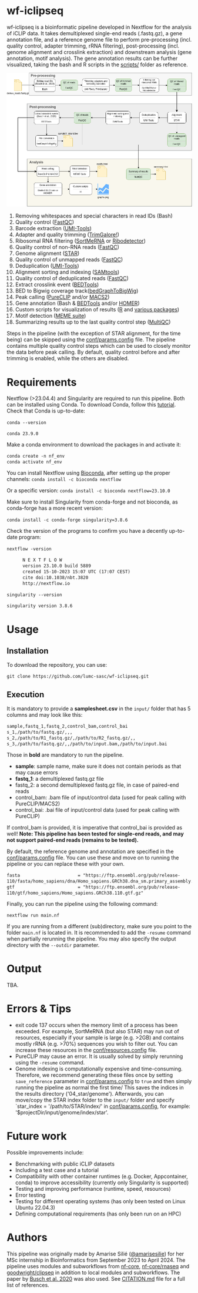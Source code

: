 # wf-iclipseq
wf-iclipseq is a bioinformatic pipeline developed in Nextflow for the analysis of iCLIP data. It takes demultiplexed single-end reads (.fastq.gz), a gene annotation file, and a reference genome file to perform pre-processing (incl. quality control, adapter trimming, rRNA filtering), post-processing (incl. genome alignment and crosslink extraction) and downstream analysis (gene annotation, motif analysis). The gene annotation results can be further visualized, taking the bash and R scripts in the [scripts/](scripts/) folder as reference. 


![Alt text](figures/pipeline_workflow.png?raw=true "Pipeline design")


1. Removing whitespaces and special characters in read IDs (Bash)
2. Quality control ([FastQC](https://www.bioinformatics.babraham.ac.uk/projects/fastqc/))
3. Barcode extraction ([UMI-Tools](https://github.com/CGATOxford/UMI-tools))
4. Adapter and quality trimming ([TrimGalore!](https://www.bioinformatics.babraham.ac.uk/projects/trim_galore/))
5. Ribosomal RNA filtering ([SortMeRNA](https://github.com/sortmerna/sortmerna) or [Ribodetector](https://github.com/hzi-bifo/RiboDetector))
6. Quality control of non-RNA reads ([FastQC](https://www.bioinformatics.babraham.ac.uk/projects/fastqc/))
7. Genome alignment ([STAR](https://github.com/alexdobin/STAR))
8. Quality control of unmapped reads ([FastQC](https://www.bioinformatics.babraham.ac.uk/projects/fastqc/))
9. Deduplication ([UMI-Tools](https://github.com/CGATOxford/UMI-tools))
10. Alignment sorting and indexing ([SAMtools](https://sourceforge.net/projects/samtools/files/samtools/))
11. Quality control of deduplicated reads ([FastQC](https://www.bioinformatics.babraham.ac.uk/projects/fastqc/))
12. Extract crosslink event ([BEDTools](https://github.com/arq5x/bedtools2/))
13. BED to Bigwig coverage track([bedGraphToBigWig](https://hgdownload.soe.ucsc.edu/admin/exe/))
14. Peak calling ([PureCLIP](https://github.com/skrakau/PureCLIP) and/or [MACS2](https://github.com/macs3-project/MACS))
15. Gene annotation (Bash & [BEDTools](https://github.com/arq5x/bedtools2/) and/or [HOMER](http://homer.ucsd.edu/homer/download.html))
16. Custom scripts for visualization of results ([R](https://www.r-project.org/) and [various packages](https://github.com/lumc-sasc/wf-iclipseq/blob/main/CITATION.md#r-packages))
17. Motif detection ([MEME suite](https://meme-suite.org/meme/doc/download.html))
18. Summarizing results up to the last quality control step ([MultiQC](https://multiqc.info/))

Steps in the pipeline (with the exception of STAR alignment, for the time being) can be skipped using the [conf/params.config](conf/params.config) file. The pipeline contains multiple quality control steps which can be used to closely monitor the data before peak calling. By default, quality control before and after trimming is enabled, while the others are disabled.

# Requirements
Nextflow (>23.04.4) and Singularity are required to run this pipeline. Both can be installed using Conda. To download Conda, follow this [tutorial](https://docs.conda.io/projects/conda/en/latest/user-guide/install/linux.html). Check that Conda is up-to-date:

`conda --version`

```plaintext
conda 23.9.0
```

Make a conda environment to download the packages in and activate it:
```
conda create -n nf_env
conda activate nf_env
```

You can install Nextflow using [Bioconda](https://bioconda.github.io/), after setting up the proper channels: `conda install -c bioconda nextflow`

Or a specific version: `conda install -c bioconda nextflow=23.10.0`

Make sure to install Singularity from conda-forge and not bioconda, as conda-forge has a more recent version:

`conda install -c conda-forge singularity=3.8.6`

Check the version of the programs to confirm you have a decently up-to-date program:

`nextflow -version`

```plaintext
      N E X T F L O W
      version 23.10.0 build 5889
      created 15-10-2023 15:07 UTC (17:07 CEST)
      cite doi:10.1038/nbt.3820
      http://nextflow.io
```

`singularity --version`

```plaintext
singularity version 3.8.6
```

# Usage
## Installation
To download the repository, you can use:

```
git clone https://github.com/lumc-sasc/wf-iclipseq.git
```
## Execution
It is mandatory to provide a **samplesheet.csv** in the `input/` folder that has 5 columns and may look like this:

```
sample,fastq_1,fastq_2,control_bam,control_bai
s_1,/path/to/fastq.gz/,,,
s_2,/path/to/R1_fastq.gz/,/path/to/R2_fastq.gz/,,
s_3,/path/to/fastq.gz/,,/path/to/input.bam,/path/to/input.bai
```
Those in **bold** are mandatory to run the pipeline.
- **sample**: sample name, make sure it does not contain periods as that may cause errors
- **fastq_1**: a demultiplexed fastq.gz file
- fastq_2: a second demultiplexed fastq.gz file, in case of paired-end reads
- control_bam: .bam file of input/control data (used for peak calling with PureCLIP/MACS2)
- control_bai: .bai file of input/control data (used for peak calling with PureCLIP)

If control_bam is provided, it is imperative that control_bai is provided as well!
**Note: This pipeline has been tested for single-end reads, and may not support paired-end reads (remains to be tested).**

By default, the reference genome and annotation are specified in the [conf/params.config](conf/params.config) file. You can use these and move on to running the pipeline or you can replace these with your own.
```
fasta                      = "https://ftp.ensembl.org/pub/release-110/fasta/homo_sapiens/dna/Homo_sapiens.GRCh38.dna_sm.primary_assembly.fa.gz"
gtf                        = "https://ftp.ensembl.org/pub/release-110/gtf/homo_sapiens/Homo_sapiens.GRCh38.110.gtf.gz"
```

Finally, you can run the pipeline using the following command:
```
nextflow run main.nf
```
If you are running from a different (sub)directory, make sure you point to the folder `main.nf` is located in. It is recommended to add the `-resume` command when partially rerunning the pipeline. You may also specify the output directory with the `--outdir` parameter.

# Output
TBA.


# Errors & Tips
- exit code 137 occurs when the memory limit of a process has been exceeded. For example, SortMeRNA (but also STAR) may run out of resources, especially if your sample is large (e.g. >2GB) and contains mostly rRNA (e.g. >70%) sequences you wish to filter out. You can increase these resources in the [conf/resources.config](conf/resources.config) file.
- PureCLIP may cause an error. It is usually solved by simply rerunning using the `-resume` command.
- Genome indexing is computationally expensive and time-consuming. Therefore, we recommend generating these files once by setting `save_reference` parameter in [conf/params.config](conf/params.config) to `true` and then simply running the pipeline as normal the first time/ This saves the indices in the results directory ('04_star/genome'). Afterwards, you can move/copy the STAR index folder to the `input/` folder and specify `star_index =  '/path/to/STAR/index/' in [conf/params.config](conf/params.config), for example: '$projectDir/input/genome/index/star'.

# Future work
Possible improvements include:

- Benchmarking with public iCLIP datasets
- Including a test case and a tutorial
- Compatibility with other container runtimes (e.g. Docker, Appcontainer, conda) to improve accessibility (currently only Singularity is supported)
- Testing and improving performance (runtime, speed, resources)
- Error testing
- Testing for different operating systems (has only been tested on Linux Ubuntu 22.04.3)
- Defining computational requirements (has only been run on an HPC)

# Authors
This pipeline was originally made by Amarise Silié ([@amarisesilie](https://github.com/amarisesilie)) for her MSc internship in Bioinformatics from September 2023 to April 2024. The pipeline uses modules and subworkflows from [nf-core](https://github.com/nf-core/modules), [nf-core/rnaseq](https://github.com/nf-core/rnaseq) and [goodwright/clipseq](https://github.com/goodwright/clipseq) in addition to local modules and subworkflows. The paper by [Busch et al. 2020](https://www.sciencedirect.com/science/article/pii/S1046202318304948?via%3Dihub) was also used. See [CITATION.md](CITATION.md) file for a full list of references.
